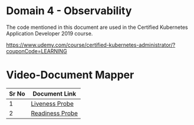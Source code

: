 # Domain 4 - Observability

The code mentioned in this document are used in the Certified Kubernetes Application Developer 2019 course.

https://www.udemy.com/course/certified-kubernetes-administrator/?couponCode=LEARNING


# Video-Document Mapper

| Sr No | Document Link |
| ------ | ------ |
| 1 | [Liveness Probe][PlDa] |
| 2 | [Readiness Probe][PlDb] |





   [PlDa]: <https://github.com/zealvora/certified-kubernetes-application-developer/blob/master/Domain%205%20-%20Observability/livenessprobe.yaml>
   [PlDb]: <https://github.com/zealvora/certified-kubernetes-application-developer/blob/master/Domain%205%20-%20Observability/readinessprobe.yaml>

